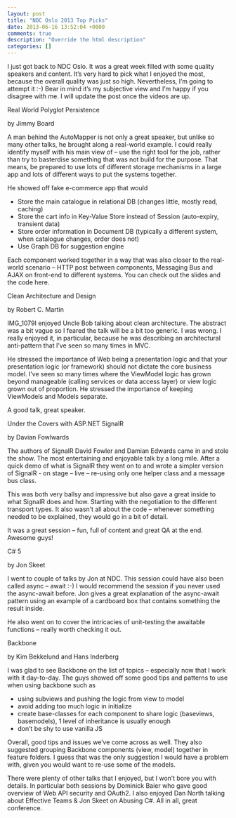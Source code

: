 ```yaml
---
layout: post
title: "NDC Oslo 2013 Top Picks"
date: 2013-06-16 13:52:04 +0000
comments: true
description: "Override the html description"
categories: []
---
```


I just got back to  NDC Oslo. It was a great week filled with some quality speakers and content. It’s very hard to pick what I enjoyed the most, because the overall quality was just so high. Nevertheless, I’m going to attempt it :-) Bear in mind it’s my subjective view and I’m happy if you disagree with me. I will update the post once the videos are up.

<!--more-->

Real World Polyglot Persistence

by Jimmy Board

A man behind the AutoMapper is not only a great speaker, but unlike so many other talks, he brought along a real-world example. I could really identify myself with his main view of – use the right tool for the job, rather than try to basterdise something that was not build for the purpose. That means, be prepared to use lots of different storage mechanisms in a large app and lots of different ways to put the systems together.

He showed off fake e-commerce app that would

- Store the main catalogue in relational DB (changes little, mostly read, caching)
- Store the cart info in Key-Value Store instead of Session (auto-expiry, transient data)
- Store order information in Document DB (typically a different system, when catalogue changes, order does not)
- Use Graph DB for suggestion engine

Each component worked together in a way that was also closer to the real-world scenario – HTTP post between components, Messaging Bus and AJAX on front-end to different systems. You can check out the slides and the code here.

Clean Architecture and Design

by Robert C. Martin

IMG_1079I enjoyed Uncle Bob talking about clean architecture. The abstract was a bit vague so I feared the talk will be a bit too generic. I was wrong. I really enjoyed it, in particular, because he was describing an architectural anti-pattern that I’ve seen so many times in MVC.

He stressed the importance of Web being a presentation logic and that your presentation logic (or framework) should not dictate the core business model. I’ve seen so many times where the ViewModel logic has grown beyond manageable (calling services or data access layer) or view logic grown out of proportion. He stressed the importance of keeping ViewModels and Models separate.

A good talk, great speaker.

Under the Covers with ASP.NET SignalR

by Davian Fowlwards

The authors of SignalR David Fowler and Damian Edwards came in and stole the show. The most entertaining and enjoyable talk by a long mile. After a quick demo of what is SignalR they went on to and wrote a simpler version of SignalR  - on stage – live – re-using only one helper class and a message bus class.

This was both very ballsy and impressive but also gave a great inside to what SignalR does and how. Starting with the negotiation to the different transport types. It also wasn’t all about the code – whenever something needed to be explained, they would go in a bit of detail.

It was a great session – fun, full of content and great QA at the end. Awesome guys!

C# 5

by Jon Skeet

I went to couple of talks by Jon at NDC. This session could have also been called async – await :-) I would recommend the session if you never used the async-await before. Jon gives a great explanation of the async-await pattern using an example of a cardboard box that contains something the result inside.

He also went on to cover the intricacies of unit-testing the awaitable functions – really worth checking it out.

Backbone

by Kim Bekkelund and Hans Inderberg

I was glad to see Backbone on the list of topics – especially now that I work with it day-to-day. The guys  showed off some good tips and patterns to use when using backbone such as

- using subviews and pushing the logic from view to model
- avoid adding too much logic in initialize
- create base-classes for each component to share logic (baseviews, basemodels), 1 level of inheritance is usually enough
- don’t be shy to use vanilla JS

Overall, good tips and issues we’ve come across as well. They also suggested grouping Backbone components (view, model) together in feature folders. I guess that was the only suggestion I would have a problem with, given you would want to re-use some of the models.

 

There were plenty of other talks that I enjoyed, but I won’t bore you with details. In particular both sessions by Dominick Baier who gave good overview of Web API security and OAuth2. I also enjoyed Dan North talking about Effective Teams & Jon Skeet on Abusing C#. All in all, great conference.
